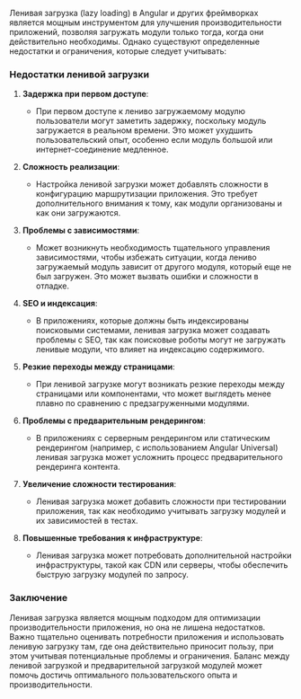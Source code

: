 
Ленивая загрузка (lazy loading) в Angular и других фреймворках является мощным инструментом для улучшения производительности приложений, позволяя загружать модули только тогда, когда они действительно необходимы. Однако существуют определенные недостатки и ограничения, которые следует учитывать:

### Недостатки ленивой загрузки

1. **Задержка при первом доступе**:
    
    - При первом доступе к лениво загружаемому модулю пользователи могут заметить задержку, поскольку модуль загружается в реальном времени. Это может ухудшить пользовательский опыт, особенно если модуль большой или интернет-соединение медленное.
2. **Сложность реализации**:
    
    - Настройка ленивой загрузки может добавлять сложности в конфигурацию маршрутизации приложения. Это требует дополнительного внимания к тому, как модули организованы и как они загружаются.
3. **Проблемы с зависимостями**:
    
    - Может возникнуть необходимость тщательного управления зависимостями, чтобы избежать ситуации, когда лениво загружаемый модуль зависит от другого модуля, который еще не был загружен. Это может вызвать ошибки и сложности в отладке.
4. **SEO и индексация**:
    
    - В приложениях, которые должны быть индексированы поисковыми системами, ленивая загрузка может создавать проблемы с SEO, так как поисковые роботы могут не загружать ленивые модули, что влияет на индексацию содержимого.
5. **Резкие переходы между страницами**:
    
    - При ленивой загрузке могут возникать резкие переходы между страницами или компонентами, что может выглядеть менее плавно по сравнению с предзагруженными модулями.
6. **Проблемы с предварительным рендерингом**:
    
    - В приложениях с серверным рендерингом или статическим рендерингом (например, с использованием Angular Universal) ленивая загрузка может усложнить процесс предварительного рендеринга контента.
7. **Увеличение сложности тестирования**:
    
    - Ленивая загрузка может добавить сложности при тестировании приложения, так как необходимо учитывать загрузку модулей и их зависимостей в тестах.
8. **Повышенные требования к инфраструктуре**:
    
    - Ленивая загрузка может потребовать дополнительной настройки инфраструктуры, такой как CDN или серверы, чтобы обеспечить быструю загрузку модулей по запросу.

### Заключение

Ленивая загрузка является мощным подходом для оптимизации производительности приложения, но она не лишена недостатков. Важно тщательно оценивать потребности приложения и использовать ленивую загрузку там, где она действительно приносит пользу, при этом учитывая потенциальные проблемы и ограничения. Баланс между ленивой загрузкой и предварительной загрузкой модулей может помочь достичь оптимального пользовательского опыта и производительности.